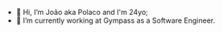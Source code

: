 - 👋 Hi, I’m João aka Polaco and I'm 24yo;
- 🌱 I’m currently working at Gympass as a Software Engineer.
